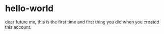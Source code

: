 # hello-world
dear future me, this is the first time and first thing you did when you created this account.
